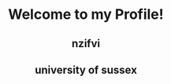 <!DOCTYPE = html>
<html>
  <head>
    <link href="https://cdn.jsdelivr.net/npm/bootstrap@5.3.3/dist/css/bootstrap.min.css" rel="stylesheet">
  </head>
  <body>
    <header>
      <h1 class="container-fluid">Welcome to my Profile!</h1>
      <div class="row">
        <h2 class="container col">nzifvi</h2>
        <h2 class="container col">university of sussex</h2>
      </div>
    </header>
  </body>
</html>
